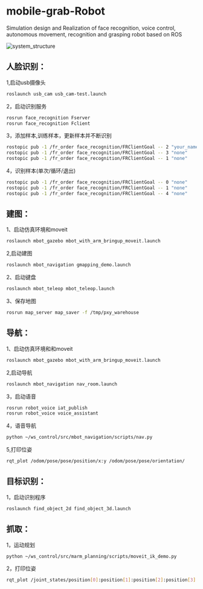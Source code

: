 # mobile-grab-Robot
Simulation design and Realization of face recognition, voice control, autonomous movement, recognition and grasping robot based on ROS

![system_structure](https://github.com/pengxinyi-up/mobile-grab-Robot/tree/master/photos/system_structure.png) 

## 人脸识别：
1,启动usb摄像头
```bash
roslaunch usb_cam usb_cam-test.launch
```
2，启动识别服务
```bash
rosrun face_recognition Fserver
rosrun face_recognition Fclient
```
3，添加样本,训练样本，更新样本并不断识别
```bash
rostopic pub -1 /fr_order face_recognition/FRClientGoal -- 2 "your_name"
rostopic pub -1 /fr_order face_recognition/FRClientGoal -- 3 "none"
rostopic pub -1 /fr_order face_recognition/FRClientGoal -- 1 "none" 
```
4，识别样本(单次/循环/退出)
```bash
rostopic pub -1 /fr_order face_recognition/FRClientGoal -- 0 "none"
rostopic pub -1 /fr_order face_recognition/FRClientGoal -- 1 "none" 
rostopic pub -1 /fr_order face_recognition/FRClientGoal -- 4 "none" 
```
## 建图：
1、启动仿真环境和moveit
```bash
roslaunch mbot_gazebo mbot_with_arm_bringup_moveit.launch
```
2,启动建图
```bash
roslaunch mbot_navigation gmapping_demo.launch
```
2、启动键盘
```bash
roslaunch mbot_teleop mbot_teleop.launch
```
3、保存地图
```bash
rosrun map_server map_saver -f /tmp/pxy_warehouse
```

## 导航：
1、启动仿真环境和和moveit
```bash
roslaunch mbot_gazebo mbot_with_arm_bringup_moveit.launch
```
2,启动导航
```bash
roslaunch mbot_navigation nav_room.launch
```
3，启动语音
```bash
rosrun robot_voice iat_publish
rosrun robot_voice voice_assistant
```
4，语音导航
```bash
python ~/ws_control/src/mbot_navigation/scripts/nav.py
```
5,打印位姿
```bash
rqt_plot /odom/pose/pose/position/x:y /odom/pose/pose/orientation/
```

## 目标识别：
1，启动识别程序
```bash
roslaunch find_object_2d find_object_3d.launch
```

## 抓取：
1，运动规划
```bash
python ~/ws_control/src/marm_planning/scripts/moveit_ik_demo.py
```
2，打印位姿
```bash
rqt_plot /joint_states/position[0]:position[1]:position[2]:position[3]:position[4]:position[5]:position[6]
```




